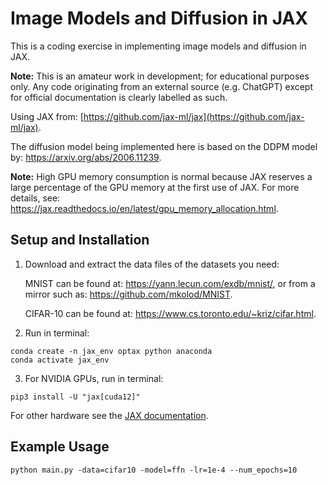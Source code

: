 # Image Models and Diffusion in JAX

This is a coding exercise in implementing image models and diffusion in JAX.

**Note:** This is an amateur work in development; for educational purposes only. Any code originating from an external 
source (e.g. ChatGPT) except for official documentation is clearly labelled as such.

Using JAX from: [https://github.com/jax-ml/jax](https://github.com/jax-ml/jax).

The diffusion model being implemented here is based on the DDPM model by: https://arxiv.org/abs/2006.11239.

**Note:** High GPU memory consumption is normal because JAX reserves a large percentage of the GPU memory 
at the first use of JAX. For more details, see: https://jax.readthedocs.io/en/latest/gpu_memory_allocation.html.

## Setup and Installation

1. Download and extract the data files of the datasets you need:

    MNIST can be found at: https://yann.lecun.com/exdb/mnist/, or from a mirror such as:
https://github.com/mkolod/MNIST.

    CIFAR-10 can be found at: https://www.cs.toronto.edu/~kriz/cifar.html.


2. Run in terminal:

```
conda create -n jax_env optax python anaconda
conda activate jax_env
```

3. For NVIDIA GPUs, run in terminal:

```
pip3 install -U "jax[cuda12]"
```

For other hardware see the [JAX documentation](https://github.com/jax-ml/jax).

## Example Usage

```
python main.py -data=cifar10 -model=ffn -lr=1e-4 --num_epochs=10
```
